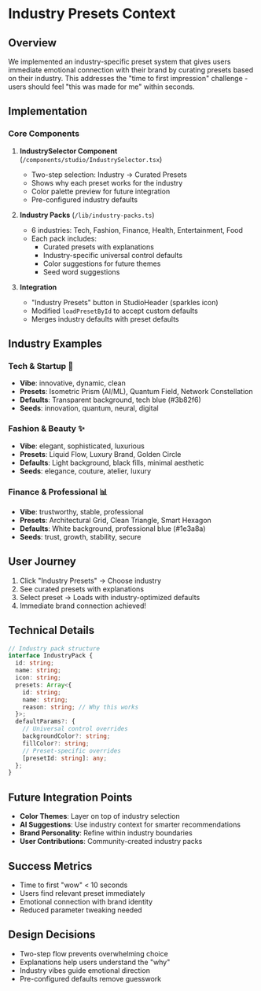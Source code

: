 # Industry Presets Context

## Overview
We implemented an industry-specific preset system that gives users immediate emotional connection with their brand by curating presets based on their industry. This addresses the "time to first impression" challenge - users should feel "this was made for me" within seconds.

## Implementation

### Core Components
1. **IndustrySelector Component** (`/components/studio/IndustrySelector.tsx`)
   - Two-step selection: Industry → Curated Presets
   - Shows why each preset works for the industry
   - Color palette preview for future integration
   - Pre-configured industry defaults

2. **Industry Packs** (`/lib/industry-packs.ts`)
   - 6 industries: Tech, Fashion, Finance, Health, Entertainment, Food
   - Each pack includes:
     - Curated presets with explanations
     - Industry-specific universal control defaults
     - Color suggestions for future themes
     - Seed word suggestions

3. **Integration** 
   - "Industry Presets" button in StudioHeader (sparkles icon)
   - Modified `loadPresetById` to accept custom defaults
   - Merges industry defaults with preset defaults

## Industry Examples

### Tech & Startup 🚀
- **Vibe**: innovative, dynamic, clean
- **Presets**: Isometric Prism (AI/ML), Quantum Field, Network Constellation
- **Defaults**: Transparent background, tech blue (#3b82f6)
- **Seeds**: innovation, quantum, neural, digital

### Fashion & Beauty ✨
- **Vibe**: elegant, sophisticated, luxurious
- **Presets**: Liquid Flow, Luxury Brand, Golden Circle
- **Defaults**: Light background, black fills, minimal aesthetic
- **Seeds**: elegance, couture, atelier, luxury

### Finance & Professional 📊
- **Vibe**: trustworthy, stable, professional
- **Presets**: Architectural Grid, Clean Triangle, Smart Hexagon
- **Defaults**: White background, professional blue (#1e3a8a)
- **Seeds**: trust, growth, stability, secure

## User Journey
1. Click "Industry Presets" → Choose industry
2. See curated presets with explanations
3. Select preset → Loads with industry-optimized defaults
4. Immediate brand connection achieved!

## Technical Details
```typescript
// Industry pack structure
interface IndustryPack {
  id: string;
  name: string;
  icon: string;
  presets: Array<{
    id: string;
    name: string;
    reason: string; // Why this works
  }>;
  defaultParams?: {
    // Universal control overrides
    backgroundColor?: string;
    fillColor?: string;
    // Preset-specific overrides
    [presetId: string]: any;
  };
}
```

## Future Integration Points
- **Color Themes**: Layer on top of industry selection
- **AI Suggestions**: Use industry context for smarter recommendations
- **Brand Personality**: Refine within industry boundaries
- **User Contributions**: Community-created industry packs

## Success Metrics
- Time to first "wow" < 10 seconds
- Users find relevant preset immediately
- Emotional connection with brand identity
- Reduced parameter tweaking needed

## Design Decisions
- Two-step flow prevents overwhelming choice
- Explanations help users understand the "why"
- Industry vibes guide emotional direction
- Pre-configured defaults remove guesswork